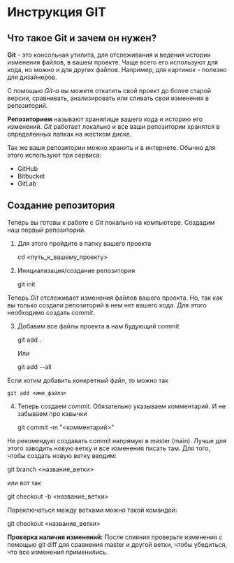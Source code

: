 # Инструкция GIT
## Что такое Git и зачем он нужен?
**Git** - это консольная утилита, для отслеживания и ведения истории изменения файлов, в вашем проекте. Чаще всего его используют для кода, но можно и для других файлов. Например, для картинок - полезно для дизайнеров.

С помощью *Git-a* вы можете откатить свой проект до более старой версии, сравнивать, анализировать или сливать свои изменения в репозиторий.

**Репозиторием** называют хранилище вашего кода и историю его изменений. *Git* работает локально и все ваши репозитории хранятся в определенных папках на жестком диске.

Так же ваши репозитории можно хранить и в интернете. Обычно для этого используют три сервиса:
* GitHub
* Bitbucket
* GitLab

## Создание репозитория
Теперь вы готовы к работе с *Git* локально на компьютере.
Создадим наш первый репозиторий. 

1. Для этого пройдите в папку вашего проекта

    cd <путь_к_вашему_проекту>

2. Инициализация/создание репозитория

    git init

Теперь *Git* отслеживает изменения файлов вашего проекта. Но, так как вы только создали репозиторий в нем нет вашего кода. Для этого необходимо создать *commit*.

3. Добавим все файлы проекта в нам будующий commit

    git add .
    
    Или
    
    git add --all

Если хотим добавить конкретный файл, то можно так

    git add <имя_файла> 

4. Теперь создаем *commit*. Обязательно указываем комментарий. И не забываем про кавычки 

    git commit -m "<комментарий>"

Не рекомендую создавать commit напрямую в master (main). Лучше для этого заводить новую ветку и все изменения писать там.
Для того, чтобы создать новую ветку вводим:

git branch <название_ветки>

или вот так

git checkout -b <название_ветки>

Переключаться между ветками можно такой командой:

git checkout <название_ветки>

**Проверка наличия изменений:** После слияния проверьте изменения с помощью git diff для сравнения master и другой ветки, чтобы убедиться, что все изменения применились.